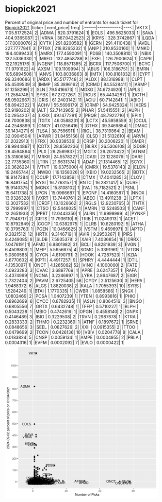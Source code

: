# biopick2021
Percent of original price and number of entrants for each ticket for [Biopick2021](https://twitter.com/hashtag/Biopick2021)
|ticker |   nrml_price| freq|
|:------|------------:|----:|
|VKTX   | 1105.5172524|    2|
|ADMA   |  820.3791624|    1|
|EOLS   |  496.5625033|    1|
|SAVA   |  404.9365087|    2|
|VRNA   |  387.0422523|    2|
|KRYS   |  328.3742867|    1|
|LQDA   |  317.0000076|    2|
|CYTK   |  291.8200582|    1|
|GERN   |  291.4110438|    1|
|AVDL   |  227.7777841|    3|
|PTGX   |  218.8265232|    1|
|ANIP   |  210.9530160|    1|
|MNKD   |  194.4099433|    1|
|AMRX   |  177.4590091|    1|
|PDSB   |  140.3508810|   13|
|NBIX   |  132.5336330|    1|
|MREO   |  132.4858788|    8|
|EXEL   |  126.7900624|    1|
|CAPR   |  122.1925176|    3|
|NGENF  |  118.8571385|    2|
|BCRX   |  117.7506700|    7|
|BCYC   |  111.9791622|    4|
|AXSM   |  109.1109994|    3|
|ABUS   |  106.3186751|    3|
|BMRN   |  105.6894506|    1|
|ANVS   |  103.8036863|    8|
|IMTX   |  100.8181832|    6|
|EYPT   |   99.3340686|    1|
|ARDX   |   95.5177748|    2|
|ALDX   |   88.1316988|    1|
|CLPT   |   85.4509539|    3|
|IMMP   |   85.3896162|    2|
|CRMD   |   84.5528411|    1|
|ARMP   |   81.1258299|    2|
|SLN    |   79.5416673|    1|
|MDXG   |   74.6724920|    1|
|APLS   |   71.2584748|    1|
|SYBX   |   67.2727267|    2|
|RCUS   |   65.4434287|    1|
|DCTH   |   65.0502667|    3|
|CRIS   |   61.2403142|   11|
|ACIU   |   60.7142841|    1|
|ABIO   |   58.8942322|    1|
|ACHV   |   55.5696179|    2|
|ORMP   |   54.9425324|    1|
|XERS   |   52.9190202|    8|
|ALT    |   52.7143965|    2|
|PHAR   |   51.5415551|    2|
|AUPH   |   50.2954207|    4|
|LXRX   |   49.1477281|    2|
|PRQR   |   48.7922716|    1|
|EPIX   |   46.7000838|    3|
|TGTX   |   46.0588231|    8|
|LCTX   |   45.5958559|    3|
|OCUL   |   44.2548899|    1|
|ONCY   |   41.0256416|    1|
|GTHX   |   39.3469854|    1|
|DMAC   |   39.1434271|    6|
|TLSA   |   38.7596911|    1|
|RIGL   |   38.7319864|    2|
|BEAM   |   32.0904504|    1|
|ARWR   |   31.8455156|    8|
|CLSD   |   31.5132610|    4|
|ARVN   |   31.2022913|    1|
|IFRX   |   30.9338536|    2|
|CRSP   |   30.2006220|    1|
|OMER   |   28.9944897|    1|
|CDTX   |   28.8592236|    1|
|BLRX   |   26.5306108|    3|
|SDGR   |   26.4594864|    1|
|PLX    |   26.2569837|    2|
|MGTX   |   26.2073422|    1|
|ATNM   |   25.3180658|    7|
|MRKR   |   24.5578227|    2|
|CASI   |   23.1228076|    1|
|DARE   |   22.7735360|    1|
|LTRN   |   21.6631374|    1|
|ADAP   |   21.1314465|   12|
|SCYX   |   20.3626224|    1|
|VTVT   |   19.6375000|    4|
|CMRX   |   19.5378143|    2|
|ELDN   |   19.2465744|    2|
|NWBO   |   19.1358026|    9|
|XBIO   |   19.0232565|    2|
|BDTX   |   18.9147284|    1|
|OCUP   |   17.7142859|    1|
|CTMX   |   17.4041285|    3|
|CLOV   |   16.8481754|    1|
|BYSI   |   16.7763157|    1|
|BNTC   |   16.2821417|    5|
|QURE   |   15.9140375|    1|
|MGNX   |   15.8108102|    1|
|IVA    |   15.7182521|    2|
|PSNL   |   15.6411738|    3|
|LPCN   |   15.0966687|    1|
|EPGNF  |   14.4160587|    1|
|NNOX   |   13.9326328|    1|
|VXRT   |   13.7440761|    2|
|ABEO   |   13.4911238|    2|
|LPTX   |   13.3027532|   11|
|CRDF   |   13.1026662|    2|
|RGLS   |   12.9230765|    3|
|THTX   |   12.7999997|    1|
|CTSO   |   12.5448025|    1|
|AMRN   |   12.5248503|    1|
|CANF   |   12.2651933|    2|
|PPBT   |   12.0443350|    1|
|ALRN   |   11.9999999|    4|
|PYNKF  |   11.7948717|    2|
|GRTS   |   11.7936110|    6|
|TRIB   |   11.0249313|    1|
|ACET   |   10.8792849|    2|
|COCP   |   10.6382975|    1|
|CLRB   |   10.6280192|    5|
|ATHA   |   10.3795763|    1|
|PGEN   |   10.0456625|    3|
|VSTM   |    9.4696971|    3|
|APTO   |    9.3821512|   12|
|HRTX   |    9.3146719|    1|
|AVIR   |    9.2950267|    1|
|PIRS   |    8.4249085|    8|
|SLDB   |    7.5935378|    2|
|XAIR   |    7.4036854|   18|
|DRRX   |    7.0476191|    1|
|AFMD   |    6.9801982|   31|
|BCLI   |    6.8281939|    3|
|EVGN   |    6.4509803|    1|
|MEIP   |    5.5956675|    4|
|SGMO   |    5.3391961|   11|
|VTGN   |    5.0800585|    3|
|CYCN   |    4.8190791|    3|
|HOOK   |    4.7287523|    1|
|KZIA   |    4.6770602|    4|
|KPTI   |    4.4917257|    9|
|SPHRY  |    4.4444444|    1|
|DTIL   |    4.1353097|    1|
|ONCT   |    4.1265062|   52|
|VINC   |    4.1000000|    2|
|FATE   |    4.0923283|    3|
|CVAC   |    3.6897769|    1|
|APRE   |    3.6247357|    1|
|RAFA   |    3.4374999|    1|
|NCNA   |    3.2246697|    1|
|LYRA   |    2.8647687|    2|
|EIGR   |    2.7322404|    2|
|PAVM   |    2.6725405|   58|
|CYDY   |    2.5125630|    3|
|HEPA   |    1.9488372|    6|
|ALGS   |    1.8820038|    2|
|KALA   |    1.7055393|   10|
|SYRS   |    1.5284249|    1|
|BTAI   |    1.1770335|    1|
|CWBR   |    1.0858586|    1|
|SNGX   |    1.0802469|    2|
|PCSA   |    1.0407239|    1|
|YTEN   |    0.8993816|    1|
|PHIO   |    0.8962699|    6|
|CYCC   |    0.8782935|   11|
|ASLN   |    0.8064516|    3|
|BNGO   |    0.6805556|    7|
|GRTX   |    0.6432748|    1|
|TFFP   |    0.5710227|    1|
|BLPH   |    0.5043228|    1|
|MBIO   |    0.4742616|    1|
|OPGN   |    0.4558140|    2|
|GNPX   |    0.4146489|    3|
|IBIO   |    0.3229508|    2|
|TRVN   |    0.2987678|    1|
|KTRA   |    0.2833333|    2|
|THMO   |    0.2232369|    1|
|ATNF   |    0.1897672|    1|
|SRNE   |    0.0848656|    3|
|SEEL   |    0.0827626|    2|
|XXII   |    0.0615355|    2|
|TTOO   |    0.0479699|    2|
|TCON   |    0.0426136|   10|
|VBIV   |    0.0204778|    8|
|CALA   |    0.0183824|    5|
|CNSP   |    0.0059134|    1|
|AMPE   |    0.0004955|    2|
|PBLA   |    0.0004316|    1|
|EVFM   |    0.0002092|    7|
|EVLO   |    0.0000422|    1|
![retvspicks](biopicks.png?raw=true)
